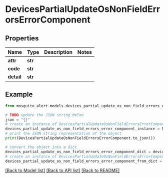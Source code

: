 # DevicesPartialUpdateOsNonFieldErrorsErrorComponent


## Properties

Name | Type | Description | Notes
------------ | ------------- | ------------- | -------------
**attr** | **str** |  | 
**code** | **str** |  | 
**detail** | **str** |  | 

## Example

```python
from mosquito_alert.models.devices_partial_update_os_non_field_errors_error_component import DevicesPartialUpdateOsNonFieldErrorsErrorComponent

# TODO update the JSON string below
json = "{}"
# create an instance of DevicesPartialUpdateOsNonFieldErrorsErrorComponent from a JSON string
devices_partial_update_os_non_field_errors_error_component_instance = DevicesPartialUpdateOsNonFieldErrorsErrorComponent.from_json(json)
# print the JSON string representation of the object
print(DevicesPartialUpdateOsNonFieldErrorsErrorComponent.to_json())

# convert the object into a dict
devices_partial_update_os_non_field_errors_error_component_dict = devices_partial_update_os_non_field_errors_error_component_instance.to_dict()
# create an instance of DevicesPartialUpdateOsNonFieldErrorsErrorComponent from a dict
devices_partial_update_os_non_field_errors_error_component_from_dict = DevicesPartialUpdateOsNonFieldErrorsErrorComponent.from_dict(devices_partial_update_os_non_field_errors_error_component_dict)
```
[[Back to Model list]](../README.md#documentation-for-models) [[Back to API list]](../README.md#documentation-for-api-endpoints) [[Back to README]](../README.md)


